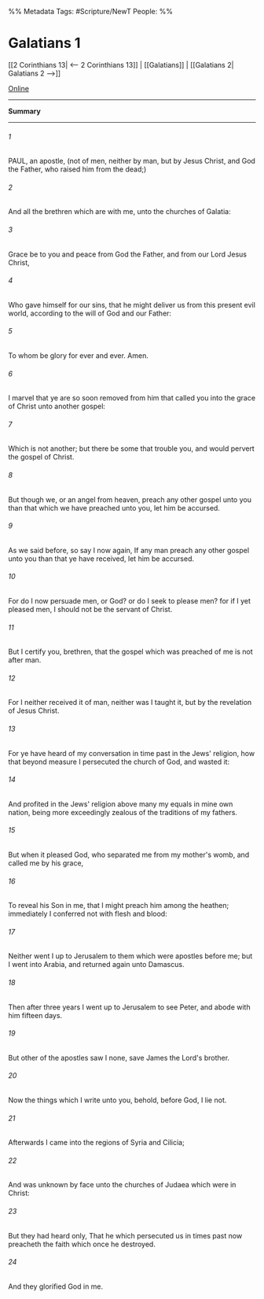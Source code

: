 %% Metadata
Tags: #Scripture/NewT
People: 
%%
# Galatians 1
[[2 Corinthians 13| <-- 2 Corinthians 13]] | [[Galatians]] | [[Galatians 2| Galatians 2 -->]]

[Online](https://churchofjesuschrist.org/study/scriptures/nt/gal/1?lang=eng)

---
__Summary__



---
###### 1
PAUL, an apostle, (not of men, neither by man, but by Jesus Christ, and God the Father, who raised him from the dead;)
###### 2
And all the brethren which are with me, unto the churches of Galatia:
###### 3
Grace be to you and peace from God the Father, and from our Lord Jesus Christ,
###### 4
Who gave himself for our sins, that he might deliver us from this present evil world, according to the will of God and our Father:
###### 5
To whom be glory for ever and ever. Amen.
###### 6
I marvel that ye are so soon removed from him that called you into the grace of Christ unto another gospel:
###### 7
Which is not another; but there be some that trouble you, and would pervert the gospel of Christ.
###### 8
But though we, or an angel from heaven, preach any other gospel unto you than that which we have preached unto you, let him be accursed.
###### 9
As we said before, so say I now again, If any man preach any other gospel unto you than that ye have received, let him be accursed.
###### 10
For do I now persuade men, or God? or do I seek to please men? for if I yet pleased men, I should not be the servant of Christ.
###### 11
But I certify you, brethren, that the gospel which was preached of me is not after man.
###### 12
For I neither received it of man, neither was I taught it, but by the revelation of Jesus Christ.
###### 13
For ye have heard of my conversation in time past in the Jews' religion, how that beyond measure I persecuted the church of God, and wasted it:
###### 14
And profited in the Jews' religion above many my equals in mine own nation, being more exceedingly zealous of the traditions of my fathers.
###### 15
But when it pleased God, who separated me from my mother's womb, and called me by his grace,
###### 16
To reveal his Son in me, that I might preach him among the heathen; immediately I conferred not with flesh and blood:
###### 17
Neither went I up to Jerusalem to them which were apostles before me; but I went into Arabia, and returned again unto Damascus.
###### 18
Then after three years I went up to Jerusalem to see Peter, and abode with him fifteen days.
###### 19
But other of the apostles saw I none, save James the Lord's brother.
###### 20
Now the things which I write unto you, behold, before God, I lie not.
###### 21
Afterwards I came into the regions of Syria and Cilicia;
###### 22
And was unknown by face unto the churches of Judaea which were in Christ:
###### 23
But they had heard only, That he which persecuted us in times past now preacheth the faith which once he destroyed.
###### 24
And they glorified God in me.



